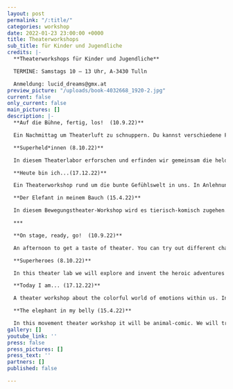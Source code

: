 ```yaml
---
layout: post
permalink: "/:title/"
categories: workshop
date: 2022-01-23 23:00:00 +0000
title: Theaterworkshops
sub_title: für Kinder und Jugendliche
credits: |-
  **Theaterworkshops für Kinder und Jugendliche**

  TERMINE: Samstags 10 – 13 Uhr, A-3430 Tulln

  Anmeldung: lucid_dreams@gmx.at
preview_picture: "/uploads/book-4032668_1920-2.jpg"
current: false
only_current: false
main_pictures: []
description: |-
  **Auf die Bühne, fertig, los!  (10.9.22)**

  Ein Nachmittag um Theaterluft zu schnuppern. Du kannst verschiedene Figurenrollen ausprobieren und gemeinsam erfinden wir kleine Geschichten, die im szenischen Spiel auf der Bühne lebendig werden.

  **Superheld*innen (8.10.22)**

  In diesem Theaterlabor erforschen und erfinden wir gemeinsam die heldenhaften Abenteuer deines*r ganz persönlichen Superheld*in. Du wirst deine eigene Superkraft entdecken, gestaltest dir deine eigene Maske und schon kann die Welt gerettet werden.

  **Heute bin ich...(17.12.22)**

  Ein Theaterworkshop rund um die bunte Gefühlswelt in uns. In Anlehnung an Mies van Houts Buch wirst du dein eigenes Fantasie-Wasser-Wesen erschaffen und gemeinsam tauchen wir ab in den Ozean der Gefühle um dort auf eine Abenteuer-reise zu gehen.

  **Der Elefant in meinem Bauch (15.4.22)**

  In diesem Bewegungstheater-Workshop wird es tierisch-komisch zugehen. Wir probieren die Körperlichkeit und bestimmte Charaktereigenschaften aus, die so manchen Tieren nachgesagt werden um damit Figuren zu entwickeln und kleine Sketches zu erfinden.

  ***

  **On stage, ready, go!  (10.9.22)**

  An afternoon to get a taste of theater. You can try out different character roles and together we will invent little stories that will come to life on stage in scenic play.

  **Superheroes (8.10.22)**

  In this theater lab we will explore and invent the heroic adventures of your very own superhero. You'll discover your own superpower, design your own mask, and the world can be saved.

  **Today I am... (17.12.22)**

  A theater workshop about the colorful world of emotions within us. In the style of Mies van Houts book you will create your own fantasy water creature and together we will dive into the ocean of emotions to go on an adventure journey.

  **The elephant in my belly (15.4.22)**

  In this movement theater workshop it will be animal-comic. We will try out the physicality and certain character traits that some animals are said to have in order to develop characters and invent little sketches.
gallery: []
youtube_link: ''
press: false
press_pictures: []
press_text: ''
partners: []
published: false

---
```

